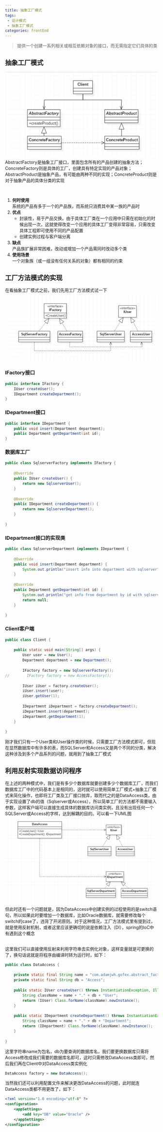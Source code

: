 ```yaml
---
title: 抽象工厂模式
tags: 
 - 设计模式
 - 抽象工厂模式
categories: frontEnd
---
```


>提供一个创建一系列相关或相互依赖对象的接口，而无需指定它们具体的类

## 抽象工厂模式
![](../../.vuepress/public/img/202004021410.png)  
AbstractFactory是抽象工厂接口，里面包含所有的产品创建的抽象方法；ConcreteFactory则是具体的工厂，创建具有特定实现的产品对象；AbstractProduct是抽象产品，有可能由两种不同的实现；ConcreteProduct则是对于抽象产品的具体分类的实现

&emsp;  
1. **何时使用**  
系统的产品有多于一个的产品族，而系统只消费其中某一族的产品时
2. **优点**  
   * 封装性，易于产品交换。由于具体工厂类在一个应用中只需在初始化的时候出现一次，这就使得改变一个应用的具体工厂变得非常容易，只需改变具体工程即可使用不同的产品配置
   * 创建实例过程与客户端分离
3. **缺点**  
产品族扩展非常困难，改动或增加一个产品需同时改动多个类
4. **使用场景**  
一个对象族（或一组没有任何关系的对象）都有相同的约束

## 工厂方法模式的实现
在看抽象工厂模式之前，我们先用工厂方法模式试一下  
![](../../.vuepress/public/img/202004021745.png)  
### IFactory接口
```java
public interface IFactory {
    IUser createUser();   
    IDepartment createDepartment();
}
```

### IDepartment接口
```java
public interface IDepartment {
    public void insert(Department department);
    public Department getDepartment(int id);
}
```

### 数据库工厂
```java
public class SqlserverFactory implements IFactory {

    @Override
    public IUser createUser() {
        return new SqlserverUser();
    }

    @Override
    public IDepartment createDepartment() {
        return new SqlserverDepartment();
    }

}
```

### IDepartment接口的实现类
```java
public class SqlserverDepartment implements IDepartment {

    @Override
    public void insert(Department department) {
        System.out.println("insert info into department with sqlserver");
    }

    @Override
    public Department getDepartment(int id) {
        System.out.println("get info from department by id with sqlserver");
        return null;
    }

}
```

### Client客户端
```java
public class Client {
    
    public static void main(String[] args) {
        User user = new User();
        Department department = new Department();
        
        IFactory factory = new SqlserverFactory();
//        IFactory factory = new AccessFactory();
        
        IUser iUser = factory.createUser();
        iUser.insert(user);
        iUser.getUser(1);
        
        IDepartment iDepartment = factory.createDepartment();
        iDepartment.insert(department);
        iDepartment.getDepartment(1);
    }

}
```
刚才我们只有一个User类和User操作类的时候，只需要工厂方法模式即可，但现在显然数据库中有许多的表，而SQLServer和Access又是两个不同的分类，解决这种涉及到多个产品系列的问题，就用到了抽象工厂模式

## 利用反射实现数据访问程序
在上述的两种模式中，我们是有多少个数据库就要创建多少个数据库工厂，而我们数据库工厂中的代码基本上是相同的，这时就可以使用简单工厂模式+抽象工厂模式来简化操作，也即将工厂类及工厂接口抛弃，取而代之的是DataAccess类，由于实现设置了db的值（Sqlserver或Access），所以简单工厂的方法都不需要输入参数，这样客户端可以直接生成具体的数据库访问类实例，且没有出现任何一个SQLServer或Access的字样，达到解耦的目的。可以看一下UML图  
![](../../.vuepress/public/img/202004022212.png)  
但此时还有一个问题就是，因为DataAccess中创建实例的过程使用的是switch语句，所以如果此时要增加一个数据库，比如Oracle数据库，就需要修改每个switch的case了，违背了开闭原则。对于这种情况，工厂方法模式里有提到过，就是使用反射机制，或者这里应该更确切的说是依赖注入（DI），spring的IoC中有遇到这个概念

&emsp;  
这里我们可以直接使用反射来利用字符串去实例化对象，这样变量就是可更换的了，换句话说就是将程序由编译时转为运行时，如下：
```java
public class DataAccess {

    private static final String name = "com.adamjwh.gofex.abstract_factory";
    private static final String db = "Access";
    
    public static IUser createUser() throws InstantiationException, IllegalAccessException, ClassNotFoundException {
        String className = name + "." + db + "User";
        return (IUser) Class.forName(className).newInstance();
    }

    public static IDepartment createDepartment() throws InstantiationException, IllegalAccessException, ClassNotFoundException {
        String className = name + "." + db + "Department";
        return (IDepartment) Class.forName(className).newInstance();
    }
    
}
```
这里字符串name为包名，db为要查询的数据库名，我们要更换数据库只需将Access修改成我们需要的数据库名即可，这时只需修改DataAccess类即可，然后我们再在Client中对DataAccess类实例化
```java
DataAccess factory = new DataAccess();
```
当然我们还可以利用配置文件来解决更改DataAccess的问题，此时就连DataAccess类都不用更改了，如下：
```xml
<?xml version="1.0 encoding="utf-8" ?>
<configuration>
    <appSettings>
        <add key="DB" value="Oracle" />
    </appSettings>
</configuration>
```
